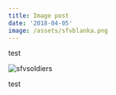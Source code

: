 ```yaml
---
title: Image post
date: '2018-04-05'
image: /assets/sfvblanka.png
---
```

test

![sfvsoldiers](/assets/SFVShadalooSoldiers.png)

test
